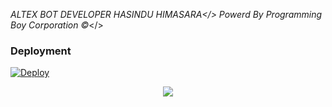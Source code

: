 *ALTEX BOT*
*DEVELOPER HASINDU HIMASARA</>*
*Powerd By Programming Boy Corporation ©️*</>

### Deployment
[![Deploy](https://www.herokucdn.com/deploy/button.svg)](https://heroku.com/deploy?template=https://github.com/Hasindu-Himasara/The-Anki-Vector)


<p align="center">
  <img src="https://telegra.ph/file/22e1cf90dfc028b00d7cc.jpg">
</p>



